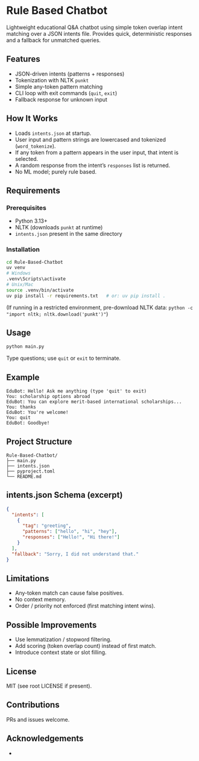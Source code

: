 # Rule Based Chatbot

Lightweight educational Q&A chatbot using simple token overlap intent matching over a JSON intents file. Provides quick, deterministic responses and a fallback for unmatched queries.

## Features
- JSON-driven intents (patterns + responses)
- Tokenization with NLTK `punkt`
- Simple any-token pattern matching
- CLI loop with exit commands (`quit`, `exit`)
- Fallback response for unknown input

## How It Works
- Loads `intents.json` at startup.
- User input and pattern strings are lowercased and tokenized (`word_tokenize`).
- If any token from a pattern appears in the user input, that intent is selected.
- A random response from the intent’s `responses` list is returned.
- No ML model; purely rule based.

## Requirements

### Prerequisites
- Python 3.13+
- NLTK (downloads `punkt` at runtime)
- `intents.json` present in the same directory

### Installation
```bash
cd Rule-Based-Chatbot
uv venv
# Windows
.venv\Scripts\activate
# Unix/Mac
source .venv/bin/activate
uv pip install -r requirements.txt   # or: uv pip install .
```

(If running in a restricted environment, pre-download NLTK data:
`python -c "import nltk; nltk.download('punkt')"`)
 
## Usage
```bash
python main.py
```
Type questions; use `quit` or `exit` to terminate.

## Example
```
EduBot: Hello! Ask me anything (type 'quit' to exit)
You: scholarship options abroad
EduBot: You can explore merit-based international scholarships...
You: thanks
EduBot: You're welcome!
You: quit
EduBot: Goodbye!
```

## Project Structure
```
Rule-Based-Chatbot/
├── main.py
├── intents.json
├── pyproject.toml
└── README.md
```

## intents.json Schema (excerpt)
```json
{
  "intents": [
    {
      "tag": "greeting",
      "patterns": ["hello", "hi", "hey"],
      "responses": ["Hello!", "Hi there!"]
    }
  ],
  "fallback": "Sorry, I did not understand that."
}
```

## Limitations
- Any-token match can cause false positives.
- No context memory.
- Order / priority not enforced (first matching intent wins).

## Possible Improvements
- Use lemmatization / stopword filtering.
- Add scoring (token overlap count) instead of first match.
- Introduce context state or slot filling.

## License
MIT (see root LICENSE if present).

## Contributions
PRs and issues welcome.

## Acknowledgements
-